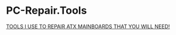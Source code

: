 # PC-Repair.Tools
[TOOLS I USE TO REPAIR ATX MAINBOARDS THAT YOU WILL NEED!](https://youtu.be/pQS3ocjgXPQ)
